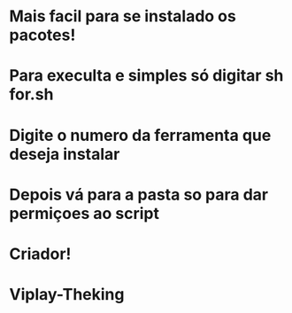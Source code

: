 #
# Mais facil para se instalado os pacotes!
#
# Para execulta e simples só digitar sh for.sh
# Digite o numero da ferramenta que deseja instalar
# Depois vá para a pasta so para dar permiçoes ao script
#
# Criador! 
#
#
#
# Viplay-Theking
